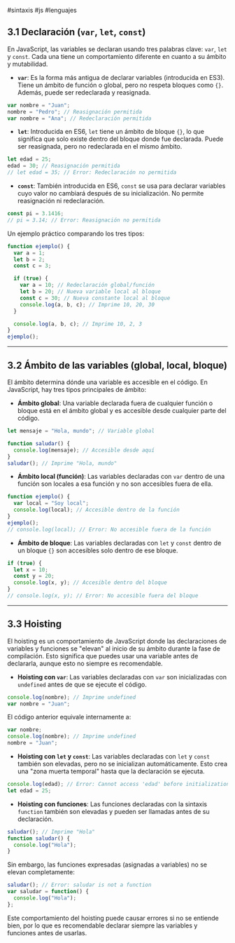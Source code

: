 #sintaxis #js #lenguajes

## 3.1 Declaración (`var`, `let`, `const`)  
En JavaScript, las variables se declaran usando tres palabras clave: `var`, `let` y `const`. Cada una tiene un comportamiento diferente en cuanto a su ámbito y mutabilidad.  

- **`var`**: Es la forma más antigua de declarar variables (introducida en ES3). Tiene un ámbito de función o global, pero no respeta bloques como `{}`. Además, puede ser redeclarada y reasignada.  
```javascript
var nombre = "Juan";
nombre = "Pedro"; // Reasignación permitida
var nombre = "Ana"; // Redeclaración permitida
```  

- **`let`**: Introducida en ES6, `let` tiene un ámbito de bloque `{}`, lo que significa que solo existe dentro del bloque donde fue declarada. Puede ser reasignada, pero no redeclarada en el mismo ámbito.  
```javascript
let edad = 25;
edad = 30; // Reasignación permitida
// let edad = 35; // Error: Redeclaración no permitida
```  

- **`const`**: También introducida en ES6, `const` se usa para declarar variables cuyo valor no cambiará después de su inicialización. No permite reasignación ni redeclaración.  
```javascript
const pi = 3.1416;
// pi = 3.14; // Error: Reasignación no permitida
```  

Un ejemplo práctico comparando los tres tipos:  
```javascript
function ejemplo() {
  var a = 1;
  let b = 2;
  const c = 3;

  if (true) {
    var a = 10; // Redeclaración global/función
    let b = 20; // Nueva variable local al bloque
    const c = 30; // Nueva constante local al bloque
    console.log(a, b, c); // Imprime 10, 20, 30
  }

  console.log(a, b, c); // Imprime 10, 2, 3
}
ejemplo();
```  

---

## 3.2 Ámbito de las variables (global, local, bloque)  
El ámbito determina dónde una variable es accesible en el código. En JavaScript, hay tres tipos principales de ámbito:  

- **Ámbito global**: Una variable declarada fuera de cualquier función o bloque está en el ámbito global y es accesible desde cualquier parte del código.  
```javascript
let mensaje = "Hola, mundo"; // Variable global

function saludar() {
  console.log(mensaje); // Accesible desde aquí
}
saludar(); // Imprime "Hola, mundo"
```  

- **Ámbito local (función)**: Las variables declaradas con `var` dentro de una función son locales a esa función y no son accesibles fuera de ella.  
```javascript
function ejemplo() {
  var local = "Soy local";
  console.log(local); // Accesible dentro de la función
}
ejemplo();
// console.log(local); // Error: No accesible fuera de la función
```  

- **Ámbito de bloque**: Las variables declaradas con `let` y `const` dentro de un bloque `{}` son accesibles solo dentro de ese bloque.  
```javascript
if (true) {
  let x = 10;
  const y = 20;
  console.log(x, y); // Accesible dentro del bloque
}
// console.log(x, y); // Error: No accesible fuera del bloque
```  

---

## 3.3 Hoisting  
El hoisting es un comportamiento de JavaScript donde las declaraciones de variables y funciones se "elevan" al inicio de su ámbito durante la fase de compilación. Esto significa que puedes usar una variable antes de declararla, aunque esto no siempre es recomendable.  

- **Hoisting con `var`**: Las variables declaradas con `var` son inicializadas con `undefined` antes de que se ejecute el código.  
```javascript
console.log(nombre); // Imprime undefined
var nombre = "Juan";
```  
El código anterior equivale internamente a:  
```javascript
var nombre;
console.log(nombre); // Imprime undefined
nombre = "Juan";
```  

- **Hoisting con `let` y `const`**: Las variables declaradas con `let` y `const` también son elevadas, pero no se inicializan automáticamente. Esto crea una "zona muerta temporal" hasta que la declaración se ejecuta.  
```javascript
console.log(edad); // Error: Cannot access 'edad' before initialization
let edad = 25;
```  

- **Hoisting con funciones**: Las funciones declaradas con la sintaxis `function` también son elevadas y pueden ser llamadas antes de su declaración.  
```javascript
saludar(); // Imprime "Hola"
function saludar() {
  console.log("Hola");
}
```  

Sin embargo, las funciones expresadas (asignadas a variables) no se elevan completamente:  
```javascript
saludar(); // Error: saludar is not a function
var saludar = function() {
  console.log("Hola");
};
```  

Este comportamiento del hoisting puede causar errores si no se entiende bien, por lo que es recomendable declarar siempre las variables y funciones antes de usarlas.
